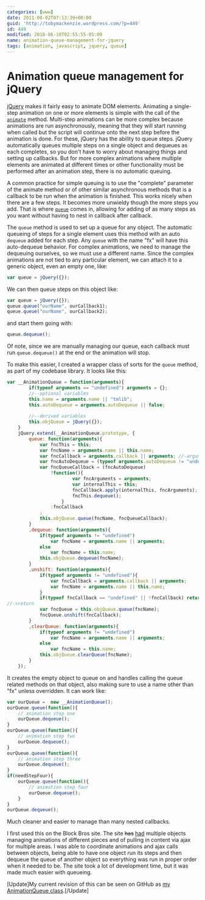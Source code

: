 ```yaml
---
categories: [www]
date: 2011-08-02T07:13:39+00:00
guid: 'http://tobymackenzie.wordpress.com/?p=449'
id: 449
modified: 2018-06-10T02:55:55-05:00
name: animation-queue-management-for-jquery
tags: [animation, javascript, jquery, queue]
---
```


Animation queue management for jQuery
=====================================

[jQuery](http://jquery.com/) makes it fairly easy to animate DOM elements. Animating a single-step animation on one or more elements is simple with the call of the [`animate`](http://api.jquery.com/animate/) method. Multi-step animations can be more complex because animations are run asynchronously, meaning that they will start running when called but the script will continue onto the next step before the animation is done. For these, jQuery has the ability to queue steps. jQuery automatically queues multiple steps on a single object and dequeues as each completes, so you don't have to worry about managing things and setting up callbacks. But for more complex animations where multiple elements are animated at different times or other functionality must be performed after an animation step, there is no automatic queuing.

A common practice for simple queuing is to use the "complete" parameter of the animate method or of other similar asynchronous methods that is a callback to be run when the animation is finished. This works nicely when there are a few steps. It becomes more unwieldy though the more steps you add. That is where [`queue`](http://api.jquery.com/queue/) comes in, allowing for adding of as many steps as you want without having to nest in callback after callback.

<!--more-->

The `queue` method is used to set up a queue for any object. The automatic queueing of steps for a single element uses this method with an auto `dequeue` added for each step. Any `queue` with the name "fx" will have this auto-dequeue behavior. For complex animations, we need to manage the dequeuing ourselves, so we must use a different name. Since the complex animations are not tied to any particular element, we can attach it to a generic object, even an empty one, like:

``` js
var queue = jQuery({});
```

We can then queue steps on this object like:

``` js
var queue = jQuery({}); 
queue.queue("ourName", ourCallback1); 
queue.queue("ourName", ourCallback2);
```

and start them going with:

``` js
queue.dequeue();
```

Of note, since we are manually managing our queue, each callback must run `queue.dequeue()` at the end or the animation will stop.

To make this easier, I created a wrapper class of sorts for the `queue` method, as part of my codebase library.  It looks like this:

``` js
var __AnimationQueue = function(arguments){
		if(typeof arguments == "undefined") arguments = {};
		//--optional variables
		this.name = arguments.name || "tmlib";
		this.autoDequeue = arguments.autoDequeue || false;
		
		//--derived variables
		this.objQueue = jQuery({});
	}
	jQuery.extend(__AnimationQueue.prototype, {
		queue: function(arguments){
			var fncThis = this;
			var fncName = arguments.name || this.name;
			var fncCallback = arguments.callback || arguments; //-arguments is (assumed) the callback if not set explicitely
			var fncAutoDequeue = (typeof arguments.autoDequeue != "undefined")? arguments.autoDequeue: fncThis.autoDequeue;
			var fncQueueCallback = (fncAutoDequeue)
				?function(){
						var fncArguments = arguments;
						var internalThis = this;
						fncCallback.apply(internalThis, fncArguments);
						fncThis.dequeue();
					}
				:fncCallback
			;
			this.objQueue.queue(fncName, fncQueueCallback);
		}
		,dequeue: function(arguments){
			if(typeof arguments != "undefined")
				var fncName = arguments.name || arguments;
			else
				var fncName = this.name;
			this.objQueue.dequeue(fncName);
		}
		,unshift: function(arguments){
			if(typeof arguments != "undefined"){
				var fncCallback = arguments.callback || arguments;
				var fncName = arguments.name || this.name;
			}
			if(typeof fncCallback == "undefined" || !fncCallback) return false;
//->return
			var fncQueue = this.objQueue.queue(fncName);
			fncQueue.unshift(fncCallback);
		}
		,clearQueue: function(arguments){
			if(typeof arguments != "undefined")
				var fncName = arguments.name || arguments;
			else
				var fncName = this.name;
			this.objQueue.clearQueue(fncName);
		}
	});
```

It creates the empty object to queue on and handles calling the queue related methods on that object, also making sure to use a name other than "fx" unless overridden.  It can work like:

``` js
var ourQueue =  new __AnimationQueue();
ourQueue.queue(function(){
	// animation step one
	ourQueue.dequeue();
}
ourQueue.queue(function(){
	// animation step two
	ourQueue.dequeue();
}
ourQueue.queue(function(){
	// animation step three
	ourQueue.dequeue();
}
if(needStepFour){
	ourQueue.queue(function(){
		// animation step four
		ourQueue.dequeue();
	}
}
ourQueue.dequeue();
```

Much cleaner and easier to manage than many nested callbacks.

I first used this on the Block Bros site.  The site <del>has</del> <ins>had</ins> multiple objects managing animations of different pieces and of pulling in content via ajax for multiple areas.  I was able to coordinate animations and ajax calls between objects, being able to have one object run its steps and then dequeue the queue of another object so everything was run in proper order when it needed to be.  The site took a lot of development time, but it was made much easier with queueing.

[Update]My current revision of this can be seen on GitHub as [my AnimationQueue class](https://github.com/tobymackenzie/Web-ClientBehavior/blob/master/src/fx/AnimationQueue.js).[/Update]
